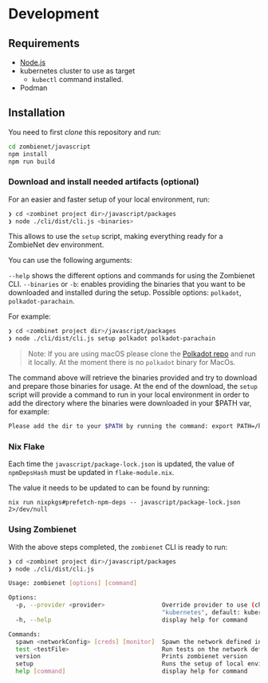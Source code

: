 # Development

## Requirements

- [Node.js](https://nodejs.org/)
- kubernetes cluster to use as target
  - `kubectl` command installed.
- Podman

## Installation

You need to first _clone_ this repository and run:

```bash
cd zombienet/javascript
npm install
npm run build
```

### Download and install needed artifacts (optional)

For an easier and faster setup of your local environment, run:

```bash
❯ cd <zombinet project dir>/javascript/packages
❯ node ./cli/dist/cli.js <binaries>
```

This allows to use the `setup` script, making everything ready for a ZombieNet dev environment.

You can use the following arguments:

`--help` shows the different options and commands for using the Zombienet CLI.
`--binaries` or `-b`: enables providing the binaries that you want to be downloaded and installed during the setup. Possible options: `polkadot`, `polkadot-parachain`.

For example:

```bash
❯ cd <zombinet project dir>/javascript/packages
❯ node ./cli/dist/cli.js setup polkadot polkadot-parachain
```

> Note: If you are using macOS please clone the [Polkadot repo](https://github.com/paritytech/polkadot) and run it locally. At the moment there is no `polkadot` binary for MacOs.

The command above will retrieve the binaries provided and try to download and prepare those binaries for usage.
At the end of the download, the `setup` script will provide a command to run in your local environment in order to add the directory where the binaries were downloaded in your $PATH var, for example:

```bash
Please add the dir to your $PATH by running the command: export PATH=/home/<user>/<current_directory>/dist:$PATH
```

### Nix Flake

Each time the `javascript/package-lock.json` is updated, the value of `npmDepsHash` must be updated in `flake-module.nix`.

The value it needs to be updated to can be found by running:

```
nix run nixpkgs#prefetch-npm-deps -- javascript/package-lock.json 2>/dev/null
```

### Using Zombienet

With the above steps completed, the `zombienet` CLI is ready to run:

```bash
❯ cd <zombinet project dir>/javascript/packages
❯ node ./cli/dist/cli.js

Usage: zombienet [options] [command]

Options:
  -p, --provider <provider>                Override provider to use (choices: "podman",
                                           "kubernetes", default: kubernetes)
  -h, --help                               display help for command

Commands:
  spawn <networkConfig> [creds] [monitor]  Spawn the network defined in the config
  test <testFile>                          Run tests on the network defined
  version                                  Prints zombienet version
  setup                                    Runs the setup of local environment
  help [command]                           display help for command
```
